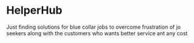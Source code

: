 # HelperHub
Just finding solutions for blue collar jobs to overcome frustration of jo seekers along with the customers who wants better service ant any cost 
